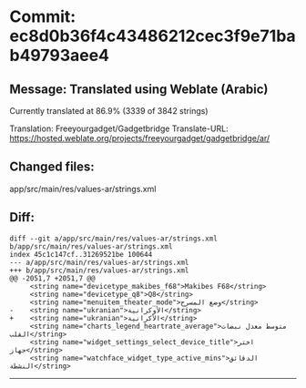 # Commit: ec8d0b36f4c43486212cec3f9e71bab49793aee4
## Message: Translated using Weblate (Arabic)

Currently translated at 86.9% (3339 of 3842 strings)

Translation: Freeyourgadget/Gadgetbridge
Translate-URL: https://hosted.weblate.org/projects/freeyourgadget/gadgetbridge/ar/
## Changed files:
app/src/main/res/values-ar/strings.xml

## Diff:
```
diff --git a/app/src/main/res/values-ar/strings.xml b/app/src/main/res/values-ar/strings.xml
index 45c1c147cf..31269521be 100644
--- a/app/src/main/res/values-ar/strings.xml
+++ b/app/src/main/res/values-ar/strings.xml
@@ -2051,7 +2051,7 @@
     <string name="devicetype_makibes_f68">Makibes F68</string>
     <string name="devicetype_q8">Q8</string>
     <string name="menuitem_theater_mode">وضع المسرح</string>
-    <string name="ukranian">الأوكرانية</string>
+    <string name="ukranian">الأكرانية</string>
     <string name="charts_legend_heartrate_average">متوسط معدل نبضات القلب</string>
     <string name="widget_settings_select_device_title">اختر جهاز</string>
     <string name="watchface_widget_type_active_mins">الدقائق النشطة</string>
```
-----------------------------------
